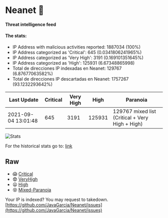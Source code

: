 # Neanet :hocho:
#### Threat intelligence feed
#### The stats:

- IP Address with malicious activities reported: 1887034 (100%)
- IP Address categorized as 'Critical':  645 (0.0341806241965%)
- IP Address categorized as 'Very High':  3191 (0.169101351645%)
- IP Address categorized as 'High':  125931 (6.67348865998)
- Total de direcciones IP indexadas en Neanet:  129767 (6.87677063582%)
- Total de direcciones IP descartadas en Neanet:  1757267 (93.1232293642%)

| Last Update | Critical | Very High | High | Paranoia |
| --- | --- | --- | --- | --- |
| 2021-09-04 13:01:48 | 645 | 3191 | 125931 | 129767 mixed list (Critical + Very High + High)|

![Stats](https://docs.google.com/spreadsheets/d/e/2PACX-1vSnaNMIXVabIpDJjufMlzH7poXnshF3mgd8Is1g9ytUEzVsP5my4Trn8f-xkoLLQ38xpL3HtmUexLo6/pubchart?oid=501124687&format=image)

For the historical stats go to: [link](/stats.csv)
## Raw
- :scream: [Critical](https://raw.githubusercontent.com/JavaGarcia/Neanet/master/blacklists/neanet_critical.txt)
- :fearful: [VeryHigh](https://raw.githubusercontent.com/JavaGarcia/Neanet/master/blacklists/neanet_veryHigh.txtt)
- :frowning: [High](https://raw.githubusercontent.com/JavaGarcia/Neanet/master/blacklists/neanet_high.txt)
- :dizzy_face: [Mixed-Paranoia](https://raw.githubusercontent.com/JavaGarcia/Neanet/master/blacklists/neanet_all.txt)


Your IP is indexed? You may request to takedown. [https://github.com/JavaGarcia/Neanet/issues](https://github.com/JavaGarcia/Neanet/issues)


















































































































































































































































































































































































































































































































































































































































































































































































































































































































































































































































































































































































































































































































































































































































































































































































































































































































































































































































































































































































































































































































































































































































































































































































































































































































































































































































































































































































































































































































































































































































































































































































































































































































































































































































































































































































































































































































































































































































































































































































































































































































































































































































































































































































































































































































































































































































































































































































































































































































































































































































































































































































































































































































































































































































































































































































































































































































































































































































































































































































































































































































































































































































































































































































































































































































































































































































































































































































































































































































































































































































































































































































































































































































































































































































































































































































































































































































































































































































































































































































































































































































































































































































































































































































































































































































































































































































































































